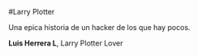 #Larry Plotter

Una epica historia de un hacker de los que hay pocos.

**Luis Herrera L**, Larry Plotter Lover

